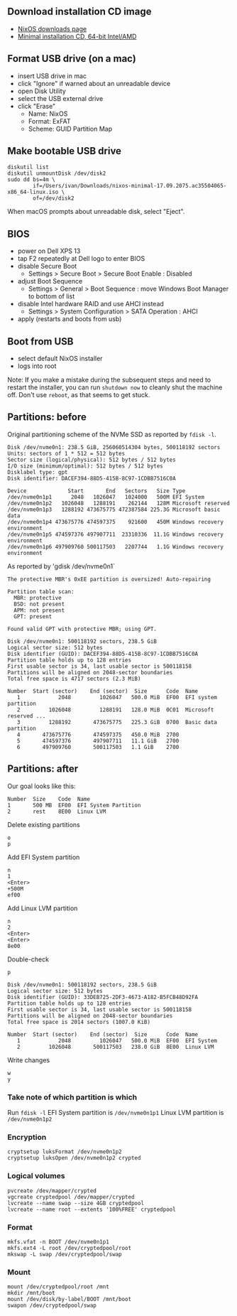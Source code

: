 ## Download installation CD image

- [NixOS downloads page](https://nixos.org/nixos/download.html)
 - [Minimal installation CD, 64-bit Intel/AMD](https://d3g5gsiof5omrk.cloudfront.net/nixos/17.09/nixos-17.09.2075.ac35504065/nixos-minimal-17.09.2075.ac35504065-x86_64-linux.iso)

## Format USB drive (on a mac)

- insert USB drive in mac
 - click "Ignore" if warned about an unreadable device
- open Disk Utility
 - select the USB external drive
 - click "Erase"
     - Name: NixOS
     - Format: ExFAT
     - Scheme: GUID Partition Map

## Make bootable USB drive

```
diskutil list
diskutil unmountDisk /dev/disk2
sudo dd bs=4m \
        if=/Users/ivan/Downloads/nixos-minimal-17.09.2075.ac35504065-x86_64-linux.iso \
        of=/dev/disk2
```
When macOS prompts about unreadable disk, select "Eject".

## BIOS
- power on Dell XPS 13
- tap F2 repeatedly at Dell logo to enter BIOS
- disable Secure Boot
  - Settings > Secure Boot > Secure Boot Enable : Disabled
- adjust Boot Sequence
  - Settings > General > Boot Sequence : move Windows Boot Manager to bottom of list
- disable Intel hardware RAID and use AHCI instead
  - Settings > System Configuration > SATA Operation : AHCI
- apply (restarts and boots from usb)

## Boot from USB
- select default NixOS installer
- logs into root

Note: If you make a mistake during the subsequent steps and need to restart the installer, you can run `shutdown now` to cleanly shut the machine off. Don't use `reboot`, as that seems to get stuck.

## Partitions: before
Original partitioning scheme of the NVMe SSD as reported by `fdisk -l`.
```
Disk /dev/nvme0n1: 238.5 GiB, 256060514304 bytes, 500118192 sectors
Units: sectors of 1 * 512 = 512 bytes
Sector size (logical/physical): 512 bytes / 512 bytes
I/O size (minimum/optimal): 512 bytes / 512 bytes
Disklabel type: gpt
Disk identifier: DACEF394-88D5-415B-8C97-1CDBB7516C0A

Device             Start       End   Sectors   Size Type
/dev/nvme0n1p1      2048   1026047   1024000   500M EFI System
/dev/nvme0n1p2   1026048   1288191    262144   128M Microsoft reserved
/dev/nvme0n1p3   1288192 473675775 472387584 225.3G Microsoft basic data
/dev/nvme0n1p4 473675776 474597375    921600   450M Windows recovery environment
/dev/nvme0n1p5 474597376 497907711  23310336  11.1G Windows recovery environment
/dev/nvme0n1p6 497909760 500117503   2207744   1.1G Windows recovery environment
```

As reported by 'gdisk /dev/nvme0n1`
```
The protective MBR's 0xEE partition is oversized! Auto-repairing

Partition table scan:
  MBR: protective
  BSD: not present
  APM: not present
  GPT: present

Found valid GPT with protective MBR; using GPT.

Disk /dev/nvme0n1: 500118192 sectors, 238.5 GiB
Logical sector size: 512 bytes
Disk identifier (GUID): DACEF394-88D5-415B-8C97-1CDBB7516C0A
Partition table holds up to 128 entries
First usable sector is 34, last usable sector is 500118158
Partitions will be aligned on 2048-sector boundaries
Total free space is 4717 sectors (2.3 MiB)

Number  Start (sector)    End (sector)  Size      Code  Name
   1            2048         1026047   500.0 MiB  EF00  EFI system partition
   2         1026048         1288191   128.0 MiB  0C01  Microsoft reserved ...
   3         1288192       473675775   225.3 GiB  0700  Basic data partition
   4       473675776       474597375   450.0 MiB  2700
   5       474597376       497907711   11.1 GiB   2700
   6       497909760       500117503   1.1 GiB    2700
```

## Partitions: after
Our goal looks like this:
```
Number  Size    Code  Name
1       500 MB  EF00  EFI System Partition
2       rest    8E00  Linux LVM
```

Delete existing partitions
```
o
p
```

Add EFI System partition
```
n
1
<Enter>
+500M
ef00
```

Add Linux LVM partition
```
n
2
<Enter>
<Enter>
8e00
```

Double-check
```
p

Disk /dev/nvme0n1: 500118192 sectors, 238.5 GiB
Logical sector size: 512 bytes
Disk identifier (GUID): 33DEB725-2DF3-4673-A182-B5FCB48D92FA
Partition table holds up to 128 entries
First usable sector is 34, last usable sector is 500118158
Partitions will be aligned on 2048-sector boundaries
Total free space is 2014 sectors (1007.0 KiB)

Number  Start (sector)    End (sector)  Size      Code  Name
   1            2048         1026047   500.0 MiB  EF00  EFI System
   2         1026048       500117503   238.0 GiB  8E00  Linux LVM
```
Write changes
```
w
y
```

### Take note of which partition is which

Run `fdisk -l`
EFI System partition is `/dev/nvme0n1p1`
Linux LVM partition is `/dev/nvme0n1p2`

### Encryption

```
cryptsetup luksFormat /dev/nvme0n1p2
cryptsetup luksOpen /dev/nvme0n1p2 crypted
```

### Logical volumes

```
pvcreate /dev/mapper/crypted
vgcreate cryptedpool /dev/mapper/crypted
lvcreate --name swap --size 4GB cryptedpool
lvcreate --name root --extents '100%FREE' cryptedpool
```

### Format

```
mkfs.vfat -n BOOT /dev/nvme0n1p1
mkfs.ext4 -L root /dev/cryptedpool/root
mkswap -L swap /dev/cryptedpool/swap
```

### Mount

```
mount /dev/cryptedpool/root /mnt
mkdir /mnt/boot
mount /dev/disk/by-label/BOOT /mnt/boot
swapon /dev/cryptedpool/swap
```

